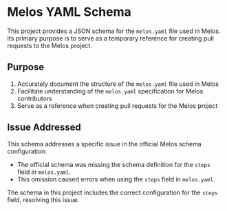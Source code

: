 # Melos YAML Schema

This project provides a JSON schema for the `melos.yaml` file used in Melos. Its primary purpose is to serve as a temporary reference for creating pull requests to the Melos project.

## Purpose

1. Accurately document the structure of the `melos.yaml` file used in Melos
2. Facilitate understanding of the `melos.yaml` specification for Melos contributors
3. Serve as a reference when creating pull requests for the Melos project

## Issue Addressed

This schema addresses a specific issue in the official Melos schema configuration:

- The official schema was missing the schema definition for the `steps` field in `melos.yaml`.
- This omission caused errors when using the `steps` field in `melos.yaml`.

The schema in this project includes the correct configuration for the `steps` field, resolving this issue.
